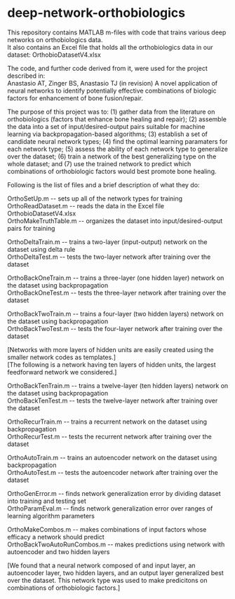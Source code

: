 # deep-network-orthobiologics

This repository contains MATLAB m-files with code that trains various deep networks on orthobiologics data.  
It also contains an Excel file that holds all the orthobiologics data in our dataset: OrthobioDatasetV4.xlsx

The code, and further code derived from it, were used for the project described in:  
Anastasio AT, Zinger BS, Anastasio TJ (in revision) A novel application of neural networks to identify potentially effective combinations of biologic factors for enhancement of bone fusion/repair.

The purpose of this project was to: (1) gather data from the literature on orthobiologics (factors that enhance bone healing and repair); (2) assemble the data into a set of input/desired-output pairs suitable for machine learning via backpropagation-based algorithms; (3) establish a set of candidate neural network types; (4) find the optimal learning paramaters for each network type; (5) assess the ability of each network type to generalize over the dataset; (6) train a network of the best generalizing type on the whole dataset; and (7) use the trained network to predict which combinations of orthobiologic factors would best promote bone healing. 

Following is the list of files and a brief description of what they do:

OrthoSetUp.m                -- sets up all of the network types for training  
OrthoReadDataset.m          -- reads the data in the Excel file OrthobioDatasetV4.xlsx  
OrthoMakeTruthTable.m       -- organizes the dataset into input/desired-output pairs for training  

OrthoDeltaTrain.m           -- trains a two-layer (input-output) network on the dataset using delta rule  
OrthoDeltaTest.m            -- tests the two-layer network after training over the dataset  

OrthoBackOneTrain.m         -- trains a three-layer (one hidden layer) network on the dataset using backpropagation  
OrthoBackOneTest.m          -- tests the three-layer network after training over the dataset  

OrthoBackTwoTrain.m         -- trains a four-layer (two hidden layers) network on the dataset using backpropagation  
OrthoBackTwoTest.m          -- tests the four-layer network after training over the dataset  

[Networks with more layers of hidden units are easily created using the smaller network codes as templates.]  
[The following is a network having ten layers of hidden units, the largest feedforward network we considered.]  

OrthoBackTenTrain.m         -- trains a twelve-layer (ten hidden layers) network on the dataset using backpropagation  
OrthoBackTenTest.m          -- tests the twelve-layer network after training over the dataset  

OrthoRecurTrain.m           -- trains a recurrent network on the dataset using backpropagation  
OrthoRecurTest.m            -- tests the recurrent network after training over the dataset  

OrthoAutoTrain.m            -- trains an autoencoder network on the dataset using backpropagation  
OrthoAutoTest.m             -- tests the autoencoder network after training over the dataset  

OrthoGenError.m             -- finds network generalization error by dividing dataset into training and testing set  
OrthoParamEval.m            -- finds network generalization error over ranges of learning algorithm parameters  

OrthoMakeCombos.m           -- makes combinations of input factors whose efficacy a network should predict  
OrthoBackTwoAutoRunCombos.m -- makes predictions using network with autoencoder and two hidden layers

[We found that a neural network composed of and input layer, an autoencoder layer, two hidden layers, and an output layer generalized best over the dataset. This network type was used to make predicitons on combinations of orthobiologic factors.]  
